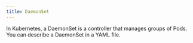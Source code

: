 ```yaml
---
title: DaemonSet
---
```

In Kubernetes, a DaemonSet is a controller that manages groups of Pods. You can describe a DaemonSet in a YAML file.